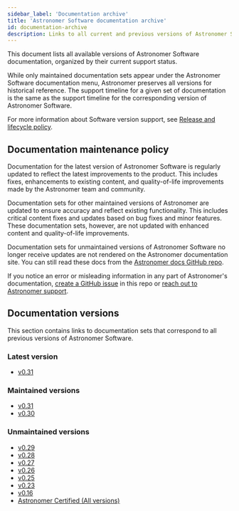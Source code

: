 ```yaml
---
sidebar_label: 'Documentation archive'
title: 'Astronomer Software documentation archive'
id: documentation-archive
description: Links to all current and previous versions of Astronomer Software documentation.
---
```


<!--version-specific-->

This document lists all available versions of Astronomer Software documentation, organized by their current support status.

While only maintained documentation sets appear under the Astronomer Software documentation menu, Astronomer preserves all versions for historical reference. The support timeline for a given set of documentation is the same as the support timeline for the corresponding version of Astronomer Software.

For more information about Software version support, see [Release and lifecycle policy](release-lifecycle-policy.md).

## Documentation maintenance policy

Documentation for the latest version of Astronomer Software is regularly updated to reflect the latest improvements to the product. This includes fixes, enhancements to existing content, and quality-of-life improvements made by the Astronomer team and community.

Documentation sets for other maintained versions of Astronomer are updated to ensure accuracy and reflect existing functionality. This includes critical content fixes and updates based on bug fixes and minor features. These documentation sets, however, are not updated with enhanced content and quality-of-life improvements.

Documentation sets for unmaintained versions of Astronomer Software no longer receive updates are not rendered on the Astronomer documentation site. You can still read these docs from the [Astronomer docs GitHub repo](https://github.com/astronomer/docs/blob/main/archived_software_docs).

If you notice an error or misleading information in any part of Astronomer's documentation, [create a GitHub issue](https://github.com/astronomer/docs/issues) in this repo or [reach out to Astronomer support](https://support.astronomer.io).

## Documentation versions

This section contains links to documentation sets that correspond to all previous versions of Astronomer Software.

### Latest version

- [v0.31](https://www.astronomer.io/docs/software/overview)

### Maintained versions

- [v0.31](https://www.astronomer.io/docs/software/overview)
- [v0.30](https://www.astronomer.io/docs/software/0.30/)

### Unmaintained versions

- [v0.29](https://github.com/astronomer/docs/blob/main/archived_software_docs/version-0.29)
- [v0.28](https://github.com/astronomer/docs/blob/main/archived_software_docs/version-0.28)
- [v0.27](https://github.com/astronomer/docs/blob/main/archived_software_docs/version-0.27)
- [v0.26](https://github.com/astronomer/docs/blob/main/archived_software_docs/version-0.26)
- [v0.25](https://github.com/astronomer/docs/blob/main/archived_software_docs/version-0.25)
- [v0.23](https://github.com/astronomer/docs/blob/main/archived_software_docs/version-0.23)
- [v0.16](https://github.com/astronomer/docs/blob/main/archived_software_docs/version-0.16)
- [Astronomer Certified (All versions)](image-architecture.md)